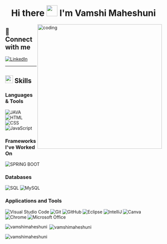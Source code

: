 <h1 align="center">Hi there <img src="https://raw.githubusercontent.com/aemmadi/aemmadi/master/wave.gif" width="35px"> I'm Vamshi Maheshuni</h1>

<img align="right" alt="coding" width="400" src="https://github.com/user-attachments/assets/59b94f9f-af36-4e3f-9707-e1285298b7e2">


## 🌟 Connect with me

[![LinkedIn](https://img.shields.io/badge/LinkedIn-0077B5?style=for-the-badge&logo=linkedin&logoColor=white&link=https://www.linkedin.com/in/vamshimaheshuni)](https://linkedin.com/in/vamshimaheshuni)

---

## <img src="https://media2.giphy.com/media/QssGEmpkyEOhBCb7e1/giphy.gif?cid=ecf05e47a0n3gi1bfqntqmob8g9aid1oyj2wr3ds3mg700bl&rid=giphy.gif" width="25"><b> Skills</b>

### **Languages & Tools**
![JAVA](https://img.shields.io/badge/Java-ED8B00?style=for-the-badge&logo=openjdk&logoColor=white) 
![HTML](https://img.shields.io/badge/html-%23E34F26.svg?style=for-the-badge&logo=html5&logoColor=white) 
![CSS](https://img.shields.io/badge/css-%231572B6.svg?style=for-the-badge&logo=css3&logoColor=white) 
![JavaScript](https://img.shields.io/badge/javascript%20-%23323330.svg?&style=for-the-badge&logo=javascript&logoColor=%23F7DF1E)

### **Frameworks I've Worked On**
![SPRING BOOT](https://img.shields.io/badge/springboot-CB3837?style=for-the-badge&logo=npm&logoColor=white)

### **Databases**
![SQL](https://custom-icon-badges.herokuapp.com/badge/SQL-025E8C.svg?logo=database&logoColor=white)
![MySQL](https://img.shields.io/badge/MySQL-00000F?style=for-the-badge&logo=mysql&logoColor=white)

### **Applications and Tools**
![Visual Studio Code](https://img.shields.io/badge/Visual%20Studio%20Code-0078d7.svg?style=for-the-badge&logo=visual-studio-code&logoColor=white)
![Git](https://img.shields.io/badge/git-%23F05033.svg?style=for-the-badge&logo=git&logoColor=white)
![GitHub](https://img.shields.io/badge/github-%23121011.svg?style=for-the-badge&logo=github&logoColor=white)
![Eclipse](https://img.shields.io/badge/Eclipse-2C2255?style=for-the-badge&logo=eclipse&logoColor=white)
![IntelliJ](https://img.shields.io/badge/IntelliJ-75AADB?style=for-the-badge&logo=RStudio&logoColor=white)
![Canva](https://img.shields.io/badge/Canva-%2300C4CC.svg?style=for-the-badge&logo=Canva&logoColor=white)
![Chrome](https://img.shields.io/badge/Google_chrome-4285F4?style=for-the-badge&logo=Google-chrome&logoColor=white)
![Microsoft Office](https://img.shields.io/badge/Microsoft_Office-D83B01?style=for-the-badge&logo=microsoft-office&logoColor=white)


<p><img align="left" src="https://github-readme-stats.vercel.app/api/top-langs?username=vamshimaheshuni&show_icons=true&locale=en&layout=compact" alt="vamshimaheshuni" /></p>

<p>&nbsp;<img align="center" src="https://github-readme-stats.vercel.app/api?username=vamshimaheshuni&show_icons=true&locale=en" alt="vamshimaheshuni" /></p>

<p><img align="center" src="https://github-readme-streak-stats.herokuapp.com/?user=vamshimaheshuni&" alt="vamshimaheshuni" /></p>
